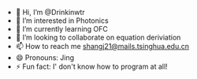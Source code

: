 - 👋 Hi, I’m @Drinkinwtr
- 👀 I’m interested in Photonics
- 🌱 I’m currently learning OFC
- 💞️ I’m looking to collaborate on equation deriviation
- 📫 How to reach me shangj21@mails.tsinghua.edu.cn
- 😄 Pronouns: Jing
- ⚡ Fun fact: I' don't know how to program at all!

<!---
Drinkinwtr/Drinkinwtr is a ✨ special ✨ repository because its `README.md` (this file) appears on your GitHub profile.
You can click the Preview link to take a look at your changes.
--->
